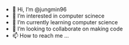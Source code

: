 - 👋 Hi, I’m @jungmin96
- 👀 I’m interested in computer scinece
- 🌱 I’m currently learning computer science
- 💞️ I’m looking to collaborate on making code
- 📫 How to reach me ...

<!---
jungmin96/jungmin96 is a ✨ special ✨ repository because its `README.md` (this file) appears on your GitHub profile.
You can click the Preview link to take a look at your changes.
--->
